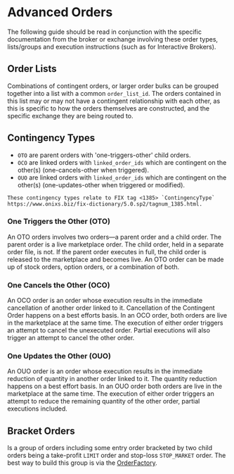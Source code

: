 # Advanced Orders

The following guide should be read in conjunction with the specific documentation from the broker or exchange 
involving these order types, lists/groups and execution instructions (such as for Interactive Brokers).

## Order Lists
Combinations of contingent orders, or larger order bulks can be grouped together into a list with a common 
`order_list_id`. The orders contained in this list may or may not have a contingent relationship with
each other, as this is specific to how the orders themselves are constructed, and the
specific exchange they are being routed to.

## Contingency Types

- `OTO` are parent orders with 'one-triggers-other' child orders.
- `OCO` are linked orders with `linked_order_ids` which are contingent on the other(s) (one-cancels-other when triggered).
- `OUO` are linked orders with `linked_order_ids` which are contingent on the other(s) (one-updates-other when triggered or modified).

```{note}
These contingency types relate to FIX tag <1385> `ContingencyType` https://www.onixs.biz/fix-dictionary/5.0.sp2/tagnum_1385.html.
```

### One Triggers the Other (OTO)
An OTO orders involves two orders—a parent order and a child order. The parent order is a live 
marketplace order. The child order, held in a separate order file, is not. If the parent order 
executes in full, the child order is released to the marketplace and becomes live. 
An OTO order can be made up of stock orders, option orders, or a combination of both.

### One Cancels the Other (OCO)
An OCO order is an order whose execution results in the immediate cancellation of another order 
linked to it. Cancellation of the Contingent Order happens on a best efforts basis. 
In an OCO order, both orders are live in the marketplace at the same time. The execution of either 
order triggers an attempt to cancel the unexecuted order. Partial executions will also trigger an attempt to cancel the other order.

### One Updates the Other (OUO)
An OUO order is an order whose execution results in the immediate reduction of quantity in another 
order linked to it. The quantity reduction happens on a best effort basis. In an OUO order both 
orders are live in the marketplace at the same time. The execution of either order triggers an 
attempt to reduce the remaining quantity of the other order, partial executions included.


## Bracket Orders

Is a group of orders including some entry order bracketed by two child orders being a take-profit `LIMIT` order and stop-loss `STOP_MARKET` order.
The best way to build this group is via the [OrderFactory](https://docs.nautilustrader.io/api_reference/common.html#module-nautilus_trader.common.factories).
